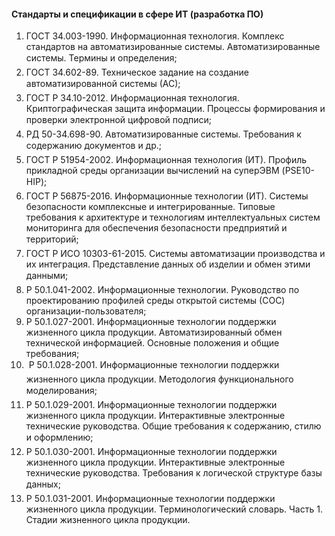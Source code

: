 #### Стандарты и спецификации в сфере ИТ (разработка ПО)

1. ГОСТ 34.003-1990. Информационная технология. Комплекс стандартов на автоматизированные системы. Автоматизированные системы. Термины и определения; 
2.  ГОСТ 34.602-89. Техническое задание на создание автоматизированной системы (АС);  
3. ГОСТ Р 34.10-2012. Информационная технология. Криптографическая защита информации. Процессы формирования и проверки электронной цифровой подписи; 
4. РД 50-34.698-90. Автоматизированные системы. Требования к содержанию документов и др.;  
5. ГОСТ Р 51954-2002. Информационная технология (ИТ). Профиль прикладной среды организации вычислений на суперЭВМ (PSE10-HIP);  
6. ГОСТ Р 56875-2016. Информационные технологии (ИТ). Системы безопасности комплексные и интегрированные. Типовые требования к архитектуре и технологиям интеллектуальных систем мониторинга для обеспечения безопасности предприятий и территорий;  
7. ГОСТ Р ИСО 10303-61-2015. Системы автоматизации производства и их интеграция. Представление данных об изделии и обмен этими данными;  
8. Р 50.1.041-2002. Информационные технологии. Руководство по проектированию профилей среды открытой системы (СОС) организации-пользователя; 
9. Р 50.1.027-2001. Информационные технологии поддержки жизненного цикла продукции. Автоматизированный обмен технической информацией. Основные положения и общие требования; 
10.  Р 50.1.028-2001. Информационные технологии поддержки жизненного цикла продукции. Методология функционального моделирования;  
11. Р 50.1.029-2001. Информационные технологии поддержки жизненного цикла продукции. Интерактивные электронные технические руководства. Общие требования к содержанию, стилю и оформлению;  
12. Р 50.1.030-2001. Информационные технологии поддержки жизненного цикла продукции. Интерактивные электронные технические руководства. Требования к логической структуре базы данных;  
13. Р 50.1.031-2001. Информационные технологии поддержки жизненного цикла продукции. Терминологический словарь. Часть 1. Стадии жизненного цикла продукции. 